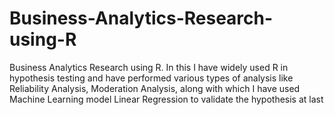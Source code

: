 # Business-Analytics-Research-using-R
Business Analytics Research using R. In this I have widely used R in hypothesis testing and have performed various types of analysis like Reliability Analysis, Moderation Analysis, along with which I have used Machine Learning model Linear Regression to validate the hypothesis at last
